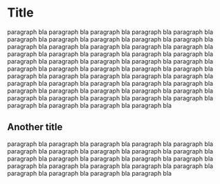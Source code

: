 # Title

paragraph bla paragraph bla paragraph bla paragraph bla paragraph bla paragraph bla 
paragraph bla paragraph bla paragraph bla paragraph bla paragraph bla paragraph bla 
paragraph bla paragraph bla paragraph bla paragraph bla paragraph bla paragraph bla 
paragraph bla paragraph bla paragraph bla paragraph bla paragraph bla paragraph bla 
paragraph bla paragraph bla paragraph bla paragraph bla paragraph bla paragraph bla 
paragraph bla paragraph bla paragraph bla paragraph bla paragraph bla paragraph bla 
paragraph bla paragraph bla paragraph bla paragraph bla paragraph bla paragraph bla 
paragraph bla paragraph bla paragraph bla paragraph bla paragraph bla paragraph bla 
paragraph bla paragraph bla paragraph bla paragraph bla paragraph bla paragraph bla 

## Another title

paragraph bla paragraph bla paragraph bla paragraph bla paragraph bla paragraph bla 
paragraph bla paragraph bla paragraph bla paragraph bla paragraph bla paragraph bla 
paragraph bla paragraph bla paragraph bla paragraph bla paragraph bla paragraph bla 
paragraph bla paragraph bla paragraph bla paragraph bla paragraph bla paragraph bla 
